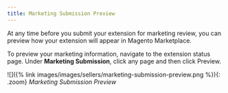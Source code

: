 ```yaml
---
title: Marketing Submission Preview
---
```


At any time before you submit your extension for marketing review, you can preview how your extension will appear in Magento Marketplace.

To preview your marketing information, navigate to the extension status page. Under **Marketing Submission**, click any page and then click <span class="btn">Preview</span>.

![]({% link images/images/sellers/marketing-submission-preview.png %}){: .zoom}
_Marketing Submission Preview_
